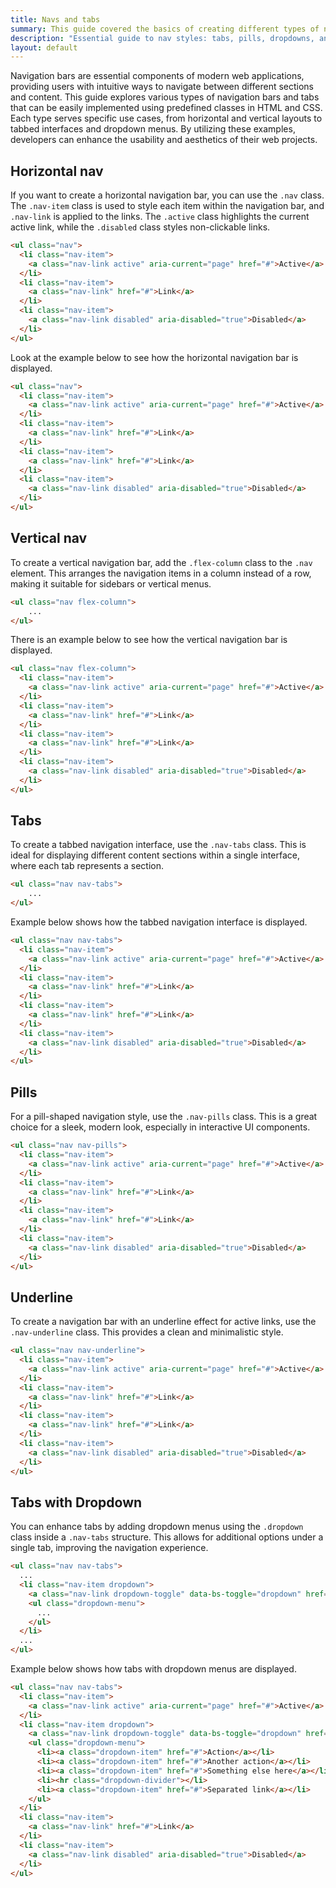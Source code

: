 ```yaml
---
title: Navs and tabs
summary: This guide covered the basics of creating different types of navigation bars and tabs, including horizontal, vertical, pill-shaped, and underline-styled navs. 
description: "Essential guide to nav styles: tabs, pills, dropdowns, and more."
layout: default
---
```


Navigation bars are essential components of modern web applications, providing users with intuitive ways to navigate between different sections and content. This guide explores various types of navigation bars and tabs that can be easily implemented using predefined classes in HTML and CSS. Each type serves specific use cases, from horizontal and vertical layouts to tabbed interfaces and dropdown menus. By utilizing these examples, developers can enhance the usability and aesthetics of their web projects.

## Horizontal nav

If you want to create a horizontal navigation bar, you can use the `.nav` class. The `.nav-item` class is used to style each item within the navigation bar, and `.nav-link` is applied to the links. The `.active` class highlights the current active link, while the `.disabled` class styles non-clickable links.

```html
<ul class="nav">
  <li class="nav-item">
    <a class="nav-link active" aria-current="page" href="#">Active</a>
  </li>
  <li class="nav-item">
    <a class="nav-link" href="#">Link</a>
  </li>
  <li class="nav-item">
    <a class="nav-link disabled" aria-disabled="true">Disabled</a>
  </li>
</ul>
```

Look at the example below to see how the horizontal navigation bar is displayed.
 
```html example centered 
<ul class="nav">
  <li class="nav-item">
    <a class="nav-link active" aria-current="page" href="#">Active</a>
  </li>
  <li class="nav-item">
    <a class="nav-link" href="#">Link</a>
  </li>
  <li class="nav-item">
    <a class="nav-link" href="#">Link</a>
  </li>
  <li class="nav-item">
    <a class="nav-link disabled" aria-disabled="true">Disabled</a>
  </li>
</ul>
```

## Vertical nav

To create a vertical navigation bar, add the `.flex-column` class to the `.nav` element. This arranges the navigation items in a column instead of a row, making it suitable for sidebars or vertical menus.

```html
<ul class="nav flex-column">
	...
</ul>
```

There is an example below to see how the vertical navigation bar is displayed.

```html example centered
<ul class="nav flex-column">
  <li class="nav-item">
    <a class="nav-link active" aria-current="page" href="#">Active</a>
  </li>
  <li class="nav-item">
    <a class="nav-link" href="#">Link</a>
  </li>
  <li class="nav-item">
    <a class="nav-link" href="#">Link</a>
  </li>
  <li class="nav-item">
    <a class="nav-link disabled" aria-disabled="true">Disabled</a>
  </li>
</ul>
```

## Tabs

To create a tabbed navigation interface, use the `.nav-tabs` class. This is ideal for displaying different content sections within a single interface, where each tab represents a section.

```html
<ul class="nav nav-tabs">
	...
</ul>
```

Example below shows how the tabbed navigation interface is displayed.

```html example centered 
<ul class="nav nav-tabs">
  <li class="nav-item">
    <a class="nav-link active" aria-current="page" href="#">Active</a>
  </li>
  <li class="nav-item">
    <a class="nav-link" href="#">Link</a>
  </li>
  <li class="nav-item">
    <a class="nav-link" href="#">Link</a>
  </li>
  <li class="nav-item">
    <a class="nav-link disabled" aria-disabled="true">Disabled</a>
  </li>
</ul>
```

## Pills

For a pill-shaped navigation style, use the `.nav-pills` class. This is a great choice for a sleek, modern look, especially in interactive UI components.

```html example centered
<ul class="nav nav-pills">
  <li class="nav-item">
    <a class="nav-link active" aria-current="page" href="#">Active</a>
  </li>
  <li class="nav-item">
    <a class="nav-link" href="#">Link</a>
  </li>
  <li class="nav-item">
    <a class="nav-link" href="#">Link</a>
  </li>
  <li class="nav-item">
    <a class="nav-link disabled" aria-disabled="true">Disabled</a>
  </li>
</ul>
```

## Underline

To create a navigation bar with an underline effect for active links, use the `.nav-underline` class. This provides a clean and minimalistic style.

```html example centered
<ul class="nav nav-underline">
  <li class="nav-item">
    <a class="nav-link active" aria-current="page" href="#">Active</a>
  </li>
  <li class="nav-item">
    <a class="nav-link" href="#">Link</a>
  </li>
  <li class="nav-item">
    <a class="nav-link" href="#">Link</a>
  </li>
  <li class="nav-item">
    <a class="nav-link disabled" aria-disabled="true">Disabled</a>
  </li>
</ul>
```

## Tabs with Dropdown

You can enhance tabs by adding dropdown menus using the `.dropdown` class inside a `.nav-tabs` structure. This allows for additional options under a single tab, improving the navigation experience.

```html
<ul class="nav nav-tabs">
  ...
  <li class="nav-item dropdown">
    <a class="nav-link dropdown-toggle" data-bs-toggle="dropdown" href="#" role="button" aria-expanded="false">Dropdown</a>
    <ul class="dropdown-menu">
      ...
    </ul>
  </li>
  ...
</ul>
```

Example below shows how tabs with dropdown menus are displayed.

```html example centered height="15rem"
<ul class="nav nav-tabs">
  <li class="nav-item">
    <a class="nav-link active" aria-current="page" href="#">Active</a>
  </li>
  <li class="nav-item dropdown">
    <a class="nav-link dropdown-toggle" data-bs-toggle="dropdown" href="#" role="button" aria-expanded="false">Dropdown</a>
    <ul class="dropdown-menu">
      <li><a class="dropdown-item" href="#">Action</a></li>
      <li><a class="dropdown-item" href="#">Another action</a></li>
      <li><a class="dropdown-item" href="#">Something else here</a></li>
      <li><hr class="dropdown-divider"></li>
      <li><a class="dropdown-item" href="#">Separated link</a></li>
    </ul>
  </li>
  <li class="nav-item">
    <a class="nav-link" href="#">Link</a>
  </li>
  <li class="nav-item">
    <a class="nav-link disabled" aria-disabled="true">Disabled</a>
  </li>
</ul>
```